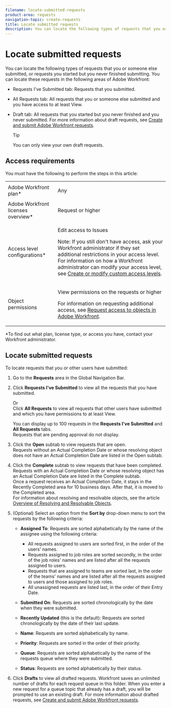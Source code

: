 ```yaml
---
filename: locate-submitted-requests
product-area: requests
navigation-topic: create-requests
title: Locate submitted requests
description: You can locate the following types of requests that you or someone else submitted, or requests you started but you never finished submitting. You can locate these requests in the following areas of Adobe Workfront:
---
```


# Locate submitted requests

You can locate the following types of requests that you or someone else submitted, or requests you started but you never finished submitting. You can locate these requests in the following areas of Adobe Workfront:

* Requests I've Submitted tab: Requests that you submitted.
* All&nbsp;Requests tab: All requests that you or someone else submitted and you have access to at least View. 
* Draft tab: All requests that you started but you never finished and you never submitted. For more information about draft requests, see [Create and submit Adobe Workfront requests](../../../manage-work/requests/create-requests/create-submit-requests.md).

  >[!TIP]
  >
  >You can only view your own draft requests.

## Access requirements

You must have the following to perform the steps in this article:

<table cellspacing="0"> 
 <col> 
 <col> 
 <tbody> 
  <tr> 
   <td role="rowheader">Adobe Workfront plan*</td> 
   <td> <p>Any </p> </td> 
  </tr> 
  <tr> 
   <td role="rowheader">Adobe Workfront licenses overview*</td> 
   <td> <p>Request or higher</p> </td> 
  </tr> 
  <tr> 
   <td role="rowheader">Access level configurations*</td> 
   <td> <p>Edit access to Issues</p> <p>Note: If you still don't have access, ask your Workfront administrator if they set additional restrictions in your access level. For information on how a Workfront administrator can modify your access level, see <a href="../../../administration-and-setup/add-users/configure-and-grant-access/create-modify-access-levels.md" class="MCXref xref">Create or modify custom access levels</a>.</p> </td> 
  </tr> 
  <tr> 
   <td role="rowheader">Object permissions</td> 
   <td> <p>View permissions on the requests or higher</p> <p>For information on requesting additional access, see <a href="../../../workfront-basics/grant-and-request-access-to-objects/request-access.md" class="MCXref xref">Request access to objects in Adobe Workfront</a>.</p> </td> 
  </tr> 
 </tbody> 
</table>

&#42;To find out what plan, license type, or access you have, contact your Workfront administrator.

## Locate submitted requests

To locate requests that you or other users have submitted:

1. Go to the **Requests** area in the Global Navigation Bar.
1. Click&nbsp;**Requests I've Submitted** to view all the requests that you have submitted.

   Or  
   Click&nbsp;**All Requests**&nbsp;to view all requests that other users have submitted and which you have permissions to at least View.

   You can display up to 100 requests in the **Requests I've Submitted** and **All Requests** tabs.   
   Requests that are pending approval do not display.

1. Click the&nbsp;**Open**&nbsp;subtab to view requests that are open.  
   Requests without an Actual Completion Date or whose resolving object does not have an Actual Completion Date are listed in the Open subtab.&nbsp;

1. Click the&nbsp;**Complete** subtab to view requests that have been completed.   
   Requests with an Actual Completion Date or whose resolving object has an Actual Completion Date are listed in the Complete subtab.  
   Once a request receives an Actual Completion Date, it stays in the Recently Completed area for 10 business days. After that, it is moved to the Completed area.   
   For information about resolving and resolvable objects, see the article [Overview of Resolving and Resolvable Objects](../../../manage-work/issues/convert-issues/resolving-and-resolvable-objects.md).

1. (Optional) Select an option from the **Sort by** drop-down menu to sort the requests by the following criteria:&nbsp;

   * **Assigned To**: Requests are sorted alphabetically by the name of the assignee using the following criteria:&nbsp;

      * All requests assigned to users are sorted first, in the order of the users' names.
      * Requests assigned to job roles are sorted secondly, in the order of the job roles' names and are listed after all the requests assigned to users.
      * Requests that are assigned to teams are sorted last, in the order of the teams' names and are listed after all the requests assigned to users and those assigned to job roles.
      * All unassigned requests are listed last, in the order of their Entry Date.

   * **Submitted On**: Requests are sorted chronologically by the date when they were submitted.
   * **Recently Updated** (this is the default): Requests are sorted chronologically by the date of their last update.
   * **Name**: Requests are sorted alphabetically by name.&nbsp;
   * **Priority**: Requests are sorted in the order of their priority.
   * **Queue**: Requests are sorted alphabetically by the name of the requests queue where they were submitted.&nbsp;
   * **Status**: Requests are sorted alphabetically by their status.&nbsp;

1. Click **Drafts** to view all drafted requests. Workfront saves an unlimited number of drafts for each request queue in this folder. When you enter a new request for a queue topic that already has a draft, you will be prompted to use an existing draft. For more information about drafted requests, see [Create and submit Adobe Workfront requests](../../../manage-work/requests/create-requests/create-submit-requests.md).

<!--
<div data-mc-conditions="QuicksilverOrClassic.Draft mode">
<h2>Locate submitted requests in Production</h2>
<p>To locate requests that you or other users have submitted :</p>
<ol>
<li value="1"> <p>Go to the <strong>Requests</strong> area in the Global Navigation Bar.</p> <p>Click the <strong>Main Menu</strong> icon <img src="assets/main-menu-icon.png"> in the upper-right corner of Adobe Workfront.</p> </li>
<li value="2"> <p>Click&nbsp;<strong>Requests I've Submitted</strong> to view all the requests that you have submitted. </p> <p>Or<br>Click&nbsp;<strong>All Requests</strong>&nbsp;to view all requests that other users have submitted and which you have permissions to at least View. </p> <p>You can display up to 100 requests in the <strong>Requests I've Submitted</strong> and <strong>All Requests</strong> tabs.<br>Requests that are pending approval do not display.</p> </li>
<li value="3">Click the&nbsp;<strong>Open</strong>&nbsp;subtab to view requests that are open.<br>Requests without an Actual Completion Date or whose resolving object does not have an Actual Completion Date are listed in the Open subtab.</li>
<li value="4">Click the&nbsp;<strong>Complete</strong> subtab to view requests that have been completed. <br>Requests with an Actual Completion Date or whose resolving object has an Actual Completion Date are listed in the Complete subtab.<br>Once a request receives an Actual Completion Date, it stays in the Recently Completed area for 10 business days. After that, it is moved to the Completed area. <br>For information about resolving and resolvable objects, see the article <a href="../../../manage-work/issues/convert-issues/resolving-and-resolvable-objects.md" class="MCXref xref">Overview of Resolving and Resolvable Objects </a>.</li>
<li value="5">(Optional) Select an option from the <strong>Sort by</strong> drop-down menu to sort the requests by the following criteria:&nbsp;
<ul>
<li><p><strong>Assigned To</strong>: Requests are sorted alphabetically by the name of the assignee using the following criteria:&nbsp;</p>
<ul>
<li>All requests assigned to users are sorted first, in the order of the users' names.</li>
<li>Requests assigned to job roles are sorted secondly, in the order of the job roles' names and are listed after all the requests assigned to users.</li>
<li>Requests that are assigned to teams are sorted last, in the order of the teams' names and are listed after all the requests assigned to users and those assigned to job roles.</li>
<li>All unassigned requests are listed last, in the order of their Entry Date. </li>
</ul></li>
<li><strong>Submitted On</strong>: Requests are sorted chronologically by the date when they were submitted.</li>
<li><strong>Recently Updated</strong> (this is the default): Requests are sorted chronologically by the date of their last update.</li>
<li><strong>Name</strong>: Requests are sorted alphabetically by name.&nbsp;</li>
<li><strong>Priority</strong>: Requests are sorted in the order of their priority.</li>
<li><strong>Queue</strong>: Requests are sorted alphabetically by the name of the requests queue where they were submitted.&nbsp;</li>
<li><strong>Status</strong>: Requests are sorted alphabetically by their status.&nbsp;</li>
</ul></li>
<li value="6"> <p>Click <strong>Draft Requests</strong> to view all drafted requests. Workfront saves an unlimited number of drafts for each request queue in this folder. When you enter a new request for a queue topic that already has a draft, you will be prompted to use an existing draft. For more information about drafted requests, see the <a href="#create-requests-in-the-web-app" class="MCXref xref">Locate submitted requests</a> section in this article. </p> </li>
</ol>
</div>
-->

&nbsp;

&nbsp;

&nbsp;

